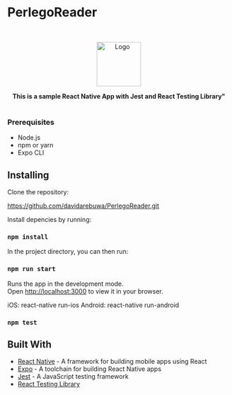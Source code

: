 # PerlegoReader
<br />
<p align="center">
  <a href="https://github.com/davidarebuwa/PerlegoReader">
    <img src="https://pbs.twimg.com/profile_images/1306155249640636417/uxhtOhww_400x400.jpg" alt="Logo" width="100" height="100">
  </a>

  <p align="center">
  <strong>This is a sample React Native App with Jest and React Testing Library"</strong>
    <br />
    <br />
  </p>
</p>

### Prerequisites

- Node.js
- npm or yarn
- Expo CLI


## Installing

Clone the repository:

https://github.com/davidarebuwa/PerlegoReader.git

Install depencies by running:

### `npm install`

In the project directory, you can then run:

### `npm run start`

Runs the app in the development mode.\
Open [http://localhost:3000](http://localhost:3000) to view it in your browser.

iOS: react-native run-ios
Android: react-native run-android

### `npm test`

## Built With

- [React Native](https://reactnative.dev/) - A framework for building mobile apps using React
- [Expo](https://expo.io/) - A toolchain for building React Native apps
- [Jest](https://jestjs.io/) - A JavaScript testing framework
- [React Testing Library](https://testing-library.com/docs/react-testing-library/)
